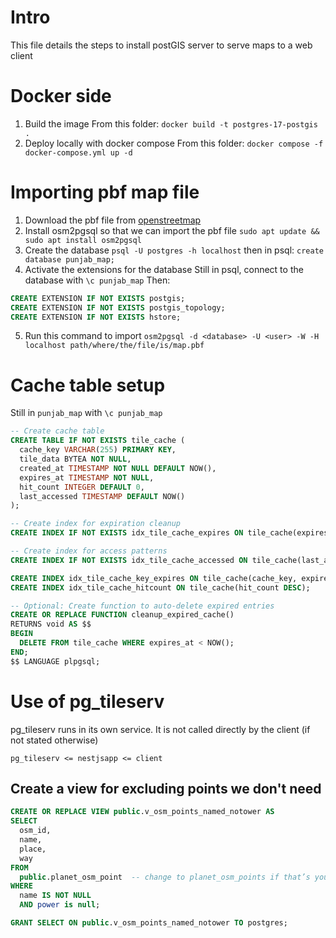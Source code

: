 # Intro

This file details the steps to install postGIS server to serve maps to a web client

# Docker side
1. Build the image
From this folder: `docker build -t postgres-17-postgis .`
2. Deploy locally with docker compose
From this folder: `docker compose -f docker-compose.yml up -d`

# Importing pbf map file
1. Download the pbf file from [openstreetmap](https://download.geofabrik.de/asia/india.html)
2. Install osm2pgsql so that we can import the pbf file
`sudo apt update && sudo apt install osm2pgsql`
3. Create the database 
`psql -U postgres -h localhost`
then in psql:
`create database punjab_map;`
4. Activate the extensions for the database
Still in psql, connect to the database with `\c punjab_map`
Then:
```sql
CREATE EXTENSION IF NOT EXISTS postgis;
CREATE EXTENSION IF NOT EXISTS postgis_topology;
CREATE EXTENSION IF NOT EXISTS hstore;
```
5. Run this command to import
`osm2pgsql -d <database> -U <user> -W -H localhost path/where/the/file/is/map.pbf`

# Cache table setup
Still in `punjab_map` with `\c punjab_map`
```sql
-- Create cache table
CREATE TABLE IF NOT EXISTS tile_cache (
  cache_key VARCHAR(255) PRIMARY KEY,
  tile_data BYTEA NOT NULL,
  created_at TIMESTAMP NOT NULL DEFAULT NOW(),
  expires_at TIMESTAMP NOT NULL,
  hit_count INTEGER DEFAULT 0,
  last_accessed TIMESTAMP DEFAULT NOW()
);

-- Create index for expiration cleanup
CREATE INDEX IF NOT EXISTS idx_tile_cache_expires ON tile_cache(expires_at);

-- Create index for access patterns
CREATE INDEX IF NOT EXISTS idx_tile_cache_accessed ON tile_cache(last_accessed);

CREATE INDEX idx_tile_cache_key_expires ON tile_cache(cache_key, expires_at);
CREATE INDEX idx_tile_cache_hitcount ON tile_cache(hit_count DESC);

-- Optional: Create function to auto-delete expired entries
CREATE OR REPLACE FUNCTION cleanup_expired_cache()
RETURNS void AS $$
BEGIN
  DELETE FROM tile_cache WHERE expires_at < NOW();
END;
$$ LANGUAGE plpgsql;
```

# Use of pg_tileserv
pg_tileserv runs in its own service. It is not called directly by the client (if not stated otherwise)

`pg_tileserv <= nestjsapp <= client`

## Create a view for excluding points we don't need
```sql
CREATE OR REPLACE VIEW public.v_osm_points_named_notower AS
SELECT
  osm_id,
  name,
  place,
  way
FROM
  public.planet_osm_point  -- change to planet_osm_points if that’s your table
WHERE
  name IS NOT NULL
  AND power is null;

GRANT SELECT ON public.v_osm_points_named_notower TO postgres;
```